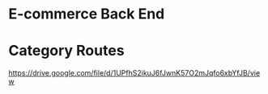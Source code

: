 # E-commerce Back End


# Category Routes
https://drive.google.com/file/d/1UPfhS2ikuJ6fJwnK57O2mJqfo6xbYfJB/view
